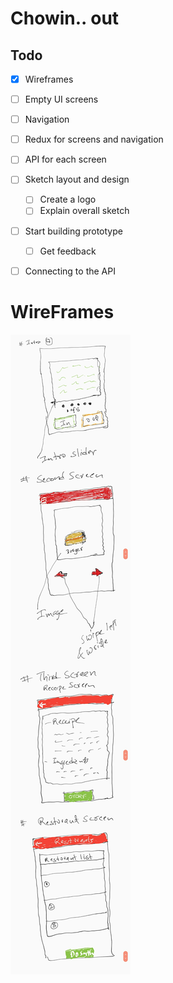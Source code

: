 # Chowin.. out

## Todo

- [x] Wireframes 
- [ ] Empty UI screens
- [ ] Navigation
- [ ] Redux for screens and navigation 
- [ ] API for each screen
- [ ] Sketch layout and design
  - [ ] Create a logo
  - [ ] Explain overall sketch
- [ ] Start building prototype
  - [ ] Get feedback
- [ ] Connecting to the API


# WireFrames 

![alt text](https://github.com/mobile-space/chowin-out/blob/master/Screenshot_20180401-153359.jpg)
